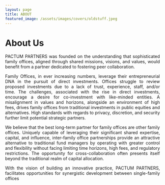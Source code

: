 ```yaml
---
layout: page
title: ABOUT
featured_image: /assets/images/covers/oldstuff.jpeg
---
```


# About Us

<div style="text-align: justify">
PACTUM PARTNERS was founded on the understanding that sophisticated family offices, aligned through shared missions, visions, and values, would benefit from a partner dedicated to fostering peer collaboration. 

Family Offices, in ever increasing numbers, leverage their entrepreneurial DNA in the pursuit of direct investments. Offices struggle to review proposed investments due to a lack of trust, experience, staff, and/or time. The challenges, associated with the rise in direct investments, encourage a desire for co-investment with like-minded entities. A misalignment in values and horizons, alongside an environment of high fees, drives family offices from traditional investments in public equities and alternatives. High standards with regards to privacy, discretion, and security further limit potential strategic partners. 

We believe that the best long-term partner for family offices are other family offices. Uniquely capable of leveraging their significant shared expertise, capital, and influence, inter-family office partnerships provide an attractive alternative to traditional fund managers by operating with greater control and flexibility without facing limiting time horizons, high fees, and regulatory restrictions. The opportunity for cross-collaboration often presents itself beyond the traditional realm of capital allocation.

With the vision of building an innovative practice, PACTUM PARTNERS, facilitates opportunities for synergistic development between single-family offices 


